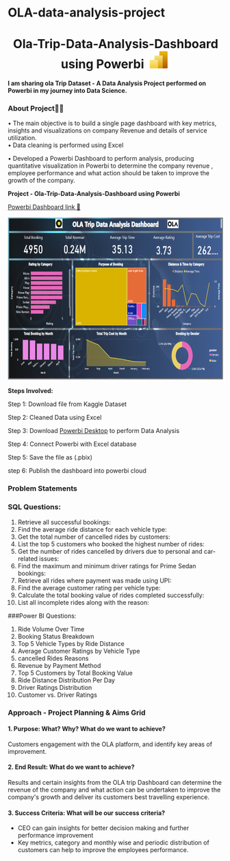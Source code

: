 # OLA-data-analysis-project
<h1 align="center">Ola-Trip-Data-Analysis-Dashboard using Powerbi <a href="https://app.powerbi.com/view?r=eyJrIjoiMTQ3MTU5ZGEtY2Y5NS00NDkyLWFhNmMtN2RjM2FmZGJiMjk5IiwidCI6IjcwODM0NmQyLTg4YjAtNDE4NC1iOWU5LTlhMTQ5YzY0NWM0NCJ9" target="_blank" rel="noreferrer"> <img src="https://github.com/anandaiml19/Ola-Trip-Data-Analysis-Dashboard/blob/main/powerbilogo.jfif" alt="Powerbi" width="55" height="40"/> </a> </h1>

**I am sharing ola Trip Dataset - A Data Analysis Project performed on Powerbi in my journey into Data Science.** 

### __About Project👨‍💻__ 

•	The main objective is to build a single page dashboard with key metrics, insights and visualizations on company Revenue and details of service utilization.  
•	Data cleaning is performed using Excel

•	Developed a Powerbi Dashboard to perform analysis, producing quantitative visualization in Powerbi to determine the company revenue , employee performance and what action should be taken to improve the growth of the company.

 __**Project - Ola-Trip-Data-Analysis-Dashboard using Powerbi**__
 <p align="center"> 
  
[Powerbi Dashboard link 🔗](https://app.powerbi.com/view?r=eyJrIjoiMTQ3MTU5ZGEtY2Y5NS00NDkyLWFhNmMtN2RjM2FmZGJiMjk5IiwidCI6IjcwODM0NmQyLTg4YjAtNDE4NC1iOWU5LTlhMTQ5YzY0NWM0NCJ9)
   <p align="center"> <img src="https://github.com/anandaiml19/Ola-Trip-Data-Analysis-Dashboard/blob/main/Ola.PNG" alt="Powerbi" width="600" height="380"/> </a> </h1>
  
  __Steps Involved:__

Step 1: Download file from Kaggle Dataset

Step 2: Cleaned Data using Excel 

Step 3: Download  [Powerbi Desktop](https://powerbi.microsoft.com/en-us/downloads/)  to perform Data Analysis

Step 4: Connect Powerbi with  Excel database

Step 5: Save the file as (.pbix)

step 6: Publish the dashboard into powerbi cloud

### Problem Statements

### SQL Questions:
1. Retrieve all successful bookings:
2. Find the average ride distance for each vehicle type:
3. Get the total number of cancelled rides by customers:
4. List the top 5 customers who booked the highest number of rides:
5. Get the number of rides cancelled by drivers due to personal and car-related issues:
6. Find the maximum and minimum driver ratings for Prime Sedan bookings:
7. Retrieve all rides where payment was made using UPI:
8. Find the average customer rating per vehicle type:
9. Calculate the total booking value of rides completed successfully:
10. List all incomplete rides along with the reason:
    
###Power BI Questions:
1. Ride Volume Over Time
2. Booking Status Breakdown
3. Top 5 Vehicle Types by Ride Distance
4. Average Customer Ratings by Vehicle Type
5. cancelled Rides Reasons
6. Revenue by Payment Method
7. Top 5 Customers by Total Booking Value
8. Ride Distance Distribution Per Day
9. Driver Ratings Distribution
10. Customer vs. Driver Ratings

### Approach - Project Planning & Aims Grid
  
#### 1. Purpose: What? Why? What do we want to achieve?

Customers engagement with the OLA platform, and identify key areas of improvement.

#### 2. End Result: What do we want to achieve?
Results and certain insights from the OLA trip Dashboard can determine the revenue of the company and what action can be undertaken to improve the company's growth and deliver its customers best travelling experience.

#### 3. Success Criteria: What will be our success criteria?
- CEO can gain insights for better decision making and further performance improvement
- Key metrics, category and monthly wise and periodic distribution of customers can help to improve the employees performance.





  
  
